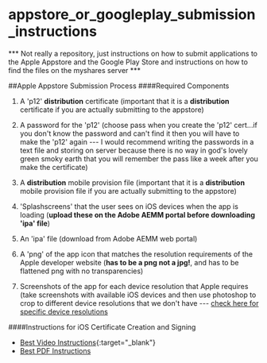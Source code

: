 # appstore_or_googleplay_submission_instructions
*** Not really a repository, just instructions on how to submit applications to the Apple Appstore and the Google Play Store and instructions on how to find the files on the myshares server ***

##Apple Appstore Submission Process
####Required Components
1. A 'p12' **distribution** certificate (important that it is a **distribution** certificate if you are actually submitting to the appstore)

2. A password for the 'p12' (choose pass when you create the 'p12' cert...if you don't know the password and can't find it then you will have to make the 'p12' again --- I would recommend writing the passwords in a text file and storing on server because there is no way in god's lovely green smoky earth that you will remember the pass like a week after you make the certificate)

3. A **distribution** mobile provision file (important that it is a **distribution** mobile provision file if you are actually submitting to the appstore)

4. 'Splashscreens' that the user sees on iOS devices when the app is loading (**upload these on the Adobe AEMM portal before downloading 'ipa' file**)

5. An 'ipa' file (download from Adobe AEMM web portal)

6. A 'png' of the app icon that matches the resolution requirements of the Apple developer website (**has to be a png not a jpg!**, and has to be flattened png with no transparencies)

7. Screenshots of the app for each device resolution that Apple requires (take screenshots with available iOS devices and then use photoshop to crop to different device resolutions that we don't have --- [check here for specific device resolutions](https://developer.apple.com/library/ios/documentation/LanguagesUtilities/Conceptual/iTunesConnect_Guide/Appendices/Properties.html#//apple_ref/doc/uid/TP40011225-CH26-SW2)

####Instructions for iOS Certificate Creation and Signing
  - [Best Video Instructions](https://www.youtube.com/watch?v=Xh2nnjttOwo){:target="_blank"}
  - [Best PDF Instructions](guide-to-iOS-certificate-creation.pdf)

